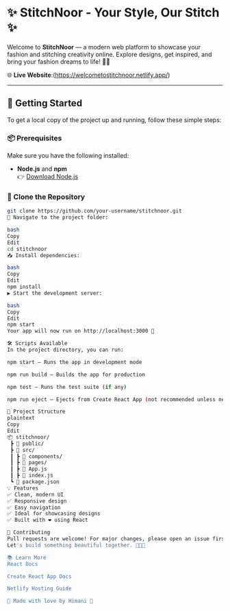 # ✨ StitchNoor - Your Style, Our Stitch ✨

Welcome to **StitchNoor** — a modern web platform to showcase your fashion and stitching creativity online. Explore designs, get inspired, and bring your fashion dreams to life! 🧵👗

🌐 **Live Website**:(https://welcometostitchnoor.netlify.app/)

---

## 🚀 Getting Started

To get a local copy of the project up and running, follow these simple steps:

### 📦 Prerequisites

Make sure you have the following installed:
- **Node.js** and **npm**  
  👉 [Download Node.js](https://nodejs.org/)

### 🔄 Clone the Repository

```bash
git clone https://github.com/your-username/stitchnoor.git
📁 Navigate to the project folder:

bash
Copy
Edit
cd stitchnoor
📥 Install dependencies:

bash
Copy
Edit
npm install
▶️ Start the development server:

bash
Copy
Edit
npm start
Your app will now run on http://localhost:3000 🎉

🛠️ Scripts Available
In the project directory, you can run:

npm start – Runs the app in development mode

npm run build – Builds the app for production

npm test – Runs the test suite (if any)

npm run eject – Ejects from Create React App (not recommended unless necessary)

📁 Project Structure
plaintext
Copy
Edit
📦 stitchnoor/
 ┣ 📁 public/
 ┣ 📁 src/
 ┃ ┣ 📁 components/
 ┃ ┣ 📁 pages/
 ┃ ┣ 📄 App.js
 ┃ ┣ 📄 index.js
 ┗ 📄 package.json
💡 Features
✅ Clean, modern UI
✅ Responsive design
✅ Easy navigation
✅ Ideal for showcasing designs
✅ Built with ❤️ using React

🤝 Contributing
Pull requests are welcome! For major changes, please open an issue first to discuss what you would like to change.
Let's build something beautiful together. 👩‍🎨✨

📚 Learn More
React Docs

Create React App Docs

Netlify Hosting Guide

🧵 Made with love by Himani 💫
